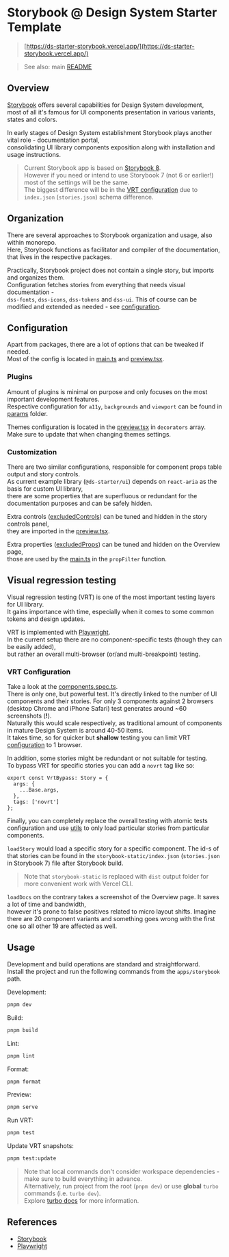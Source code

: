 # Storybook @ Design System Starter Template

> [https://ds-starter-storybook.vercel.app/](https://ds-starter-storybook.vercel.app/)

> See also: main [README](../../README.md)

## Overview

[Storybook](https://storybook.js.org/) offers several capabilities for Design System development,  
most of all it's famous for UI components presentation in various variants, states and colors.

In early stages of Design System establishment Storybook plays another vital role - documentation portal,  
consolidating UI library components exposition along with installation and usage instructions.

> Current Storybook app is based on [Storybook 8](https://storybook.js.org/blog/storybook-8/).  
> However if you need or intend to use Storybook 7 (not 6 or earlier!) most of the settings will be the same.  
> The biggest difference will be in the [VRT configuration](#visual-regression-testing) due to `index.json` (`stories.json`) schema difference.

## Organization

There are several approaches to Storybook organization and usage, also within monorepo.  
Here, Storybook functions as facilitator and compiler of the documentation, that lives in the respective packages.

Practically, Storybook project does not contain a single story, but imports and organizes them.  
Configuration fetches stories from everything that needs visual documentation -  
`dss-fonts`, `dss-icons`, `dss-tokens` and `dss-ui`.
This of course can be modified and extended as needed - see [configuration](./.storybook/main.ts).  

## Configuration

Apart from packages, there are a lot of options that can be tweaked if needed.  
Most of the config is located in [main.ts](./.storybook/main.ts) and [preview.tsx](./.storybook/preview.tsx).  

### Plugins 

Amount of plugins is minimal on purpose and only focuses on the most important development features.  
Respective configuration for `a11y`, `backgrounds` and `viewport` can be found in [params](./.storybook/params) folder.

Themes configuration is located in the [preview.tsx](./.storybook/preview.tsx) in `decorators` array.  
Make sure to update that when changing themes settings.

### Customization

There are two similar configurations, responsible for component props table output and story controls.  
As current example library (`@ds-starter/ui`) depends on `react-aria` as the basis for custom UI library,  
there are some properties that are superfluous or redundant for the documentation purposes and can be safely hidden.

Extra controls ([excludedControls](./.storybook/config/excludedControls.ts)) can be tuned and hidden in the story controls panel,  
they are imported in the [preview.tsx](./.storybook/preview.tsx).

Extra properties ([excludedProps](./.storybook/config//excludedProps.ts)) can be tuned and hidden on the Overview page,  
those are used by the [main.ts](./.storybook/main.ts) in the `propFilter` function.

## Visual regression testing

Visual regression testing (VRT) is one of the most important testing layers for UI library.  
It gains importance with time, especially when it comes to some common tokens and design updates.

VRT is implemented with [Playwright](https://playwright.dev/).  
In the current setup there are no component-specific tests (though they can be easily added),  
but rather an overall multi-browser (or/and multi-breakpoint) testing.

### VRT Configuration

Take a look at the [components.spec.ts](./tests/components.spec.ts).  
There is only one, but powerful test. It's directly linked to the number of UI components and their stories.
For only 3 components against 2 browsers (desktop Chrome and iPhone Safari) test generates around ~60 screenshots (**!**).  
Naturally this would scale respectively, as traditional amount of components in mature Design System is around 40-50 items.  
It takes time, so for quicker but **shallow** testing you can limit VRT [configuration](./playwright.config.ts) to 1 browser.  

In addition, some stories might be redundant or not suitable for testing.  
To bypass VRT for specific stories you can add a `novrt` tag like so:

```tsx
export const VrtBypass: Story = {
  args: {
    ...Base.args,
  },
  tags: ['novrt']
};
```

Finally, you can completely replace the overall testing with atomic tests configuration and use [utils](./utils/) to only load particular stories from particular components.

`loadStory` would load a specific story for a specific component. The id-s of that stories can be found in the `storybook-static/index.json` (`stories.json` in Storybook 7) file after Storybook build.

> Note that `storybook-static` is replaced with `dist` output folder for more convenient work with Vercel CLI.

`loadDocs` on the contrary takes a screenshot of the Overview page. It saves a lot of time and bandwidth,  
however it's prone to false positives related to micro layout shifts. Imagine there are 20 component variants and something goes wrong with the first one so all other 19 are affected as well.

## Usage

Development and build operations are standard and straightforward.  
Install the project and run the following commands from the `apps/storybook` path.

Development:
```sh
pnpm dev
```

Build:
```sh
pnpm build
```

Lint:
```sh
pnpm lint
```

Format:
```sh
pnpm format
```

Preview:
```sh
pnpm serve
```

Run VRT:
```sh
pnpm test
```

Update VRT snapshots:
```sh
pnpm test:update
```

> Note that local commands don't consider workspace dependencies - make sure to build everything in advance.  
> Alternatively, run project from the root (`pnpm dev`) or use **global** `turbo` commands (i.e. `turbo dev`).  
> Explore [turbo docs](https://turbo.build/repo/docs/crafting-your-repository/running-tasks#using-global-turbo) for more information.

## References

- [Storybook](https://storybook.js.org/)
- [Playwright](https://playwright.dev/)
